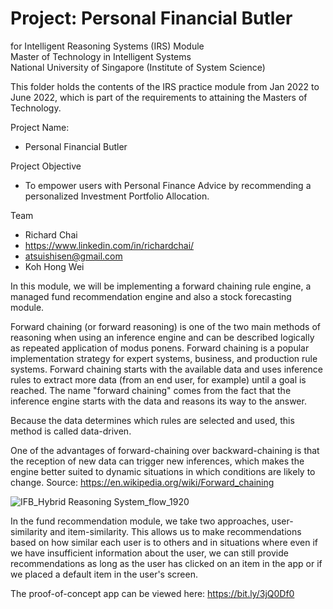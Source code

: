 # Project: Personal Financial Butler
for Intelligent Reasoning Systems (IRS) Module <br>
Master of Technology in Intelligent Systems<br>
National University of Singapore (Institute of System Science)<br>

This folder holds the contents of the IRS practice module from Jan 2022 to June 2022, which is part of the requirements to attaining the Masters of Technology.

Project Name: 
- Personal Financial Butler

Project Objective
- To empower users with Personal Finance Advice by recommending a personalized Investment Portfolio Allocation.

Team
- Richard Chai
-   https://www.linkedin.com/in/richardchai/
-   atsuishisen@gmail.com
- Koh Hong Wei
 
 

In this module, we will be implementing a forward chaining rule engine, a managed fund recommendation engine and also a stock forecasting module.

Forward chaining (or forward reasoning) is one of the two main methods of reasoning when using an inference engine and can be described logically as repeated application of modus ponens. Forward chaining is a popular implementation strategy for expert systems, business, and production rule systems. Forward chaining starts with the available data and uses inference rules to extract more data (from an end user, for example) until a goal is reached. The name "forward chaining" comes from the fact that the inference engine starts with the data and reasons its way to the answer. 

Because the data determines which rules are selected and used, this method is called data-driven. 

One of the advantages of forward-chaining over backward-chaining is that the reception of new data can trigger new inferences, which makes the engine better suited to dynamic situations in which conditions are likely to change.
Source: https://en.wikipedia.org/wiki/Forward_chaining

![IFB_Hybrid Reasoning System_flow_1920](https://user-images.githubusercontent.com/18540586/164889798-10a402c8-78a1-4134-899f-68c1b2c2c504.png)

In the fund recommendation module, we take two approaches, user-similarity and item-similarity. This allows us to make recommendations based on how similar each user is to others and in situations where even if we have insufficient information about the user, we can still provide recommendations as long as the user has clicked on an item in the app or if we placed a default item in the user's screen.


The proof-of-concept app can be viewed here: https://bit.ly/3jQ0Df0

